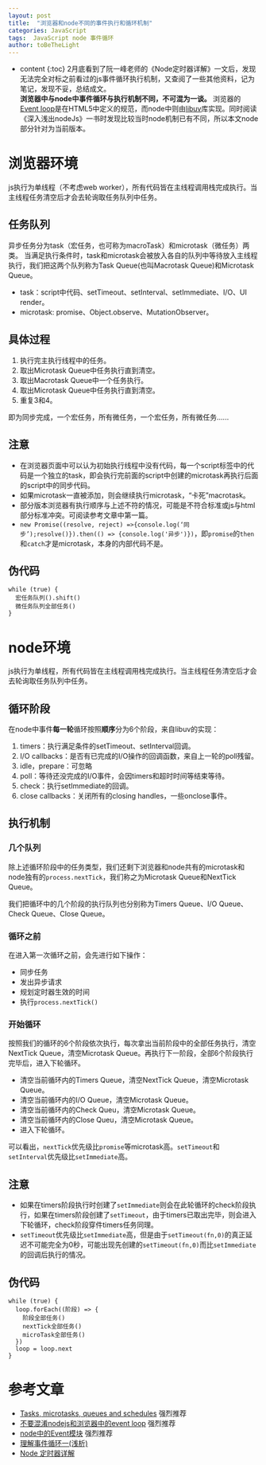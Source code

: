 ```yaml
---
layout: post
title:  "浏览器和node不同的事件执行和循环机制"
categories: JavaScript
tags:  JavaScript node 事件循环
author: toBeTheLight
---
```


* content
{:toc}
2月底看到了阮一峰老师的《Node定时器详解》一文后，发现无法完全对标之前看过的js事件循环执行机制，又查阅了一些其他资料，记为笔记，发现不妥，总结成文。  
**浏览器中与node中事件循环与执行机制不同，不可混为一谈。**
浏览器的[Event loop](https://www.w3.org/TR/html5/webappapis.html#event-loops)是在HTML5中定义的规范，而node中则由[libuv](http://thlorenz.com/learnuv/book/history/history_1.html)库实现。同时阅读《深入浅出nodeJs》一书时发现比较当时node机制已有不同，所以本文node部分针对为当前版本。






# 浏览器环境

js执行为单线程（不考虑web worker），所有代码皆在主线程调用栈完成执行。当主线程任务清空后才会去轮询取任务队列中任务。

## 任务队列

异步任务分为task（宏任务，也可称为macroTask）和microtask（微任务）两类。
当满足执行条件时，task和microtask会被放入各自的队列中等待放入主线程执行，我们把这两个队列称为Task Queue(也叫Macrotask Queue)和Microtask Queue。

* task：script中代码、setTimeout、setInterval、setImmediate、I/O、UI render。
* microtask: promise、Object.observe、MutationObserver。

## 具体过程

1. 执行完主执行线程中的任务。
2. 取出Microtask Queue中任务执行直到清空。
3. 取出Macrotask Queue中一个任务执行。
4. 取出Microtask Queue中任务执行直到清空。
5. 重复3和4。

即为同步完成，一个宏任务，所有微任务，一个宏任务，所有微任务......

## 注意

* 在浏览器页面中可以认为初始执行线程中没有代码，每一个script标签中的代码是一个独立的task，即会执行完前面的script中创建的microtask再执行后面的script中的同步代码。
* 如果microtask一直被添加，则会继续执行microtask，“卡死”macrotask。
* 部分版本浏览器有执行顺序与上述不符的情况，可能是不符合标准或js与html部分标准冲突。可阅读参考文章中第一篇。
* `new Promise((resolve, reject) =>{console.log(‘同步’);resolve()}).then(() => {console.log('异步')})`，即`promise`的`then`和`catch`才是microtask，本身的内部代码不是。

## 伪代码

```
while (true) {
  宏任务队列().shift()
  微任务队列全部任务()
}
```

# node环境

js执行为单线程，所有代码皆在主线程调用栈完成执行。当主线程任务清空后才会去轮询取任务队列中任务。

## 循环阶段

在node中事件**每一轮**循环按照**顺序**分为6个阶段，来自libuv的实现：
1. timers：执行满足条件的setTimeout、setInterval回调。
2. I/O callbacks：是否有已完成的I/O操作的回调函数，来自上一轮的poll残留。
3. idle，prepare：可忽略
4. poll：等待还没完成的I/O事件，会因timers和超时时间等结束等待。
5. check：执行setImmediate的回调。
6. close callbacks：关闭所有的closing handles，一些onclose事件。

## 执行机制

### 几个队列

除上述循环阶段中的任务类型，我们还剩下浏览器和node共有的microtask和node独有的`process.nextTick`，我们称之为Microtask Queue和NextTick Queue。

我们把循环中的几个阶段的执行队列也分别称为Timers Queue、I/O Queue、Check Queue、Close Queue。

### 循环之前

在进入第一次循环之前，会先进行如下操作：
* 同步任务
* 发出异步请求
* 规划定时器生效的时间
* 执行`process.nextTick()`

### 开始循环

按照我们的循环的6个阶段依次执行，每次拿出当前阶段中的全部任务执行，清空NextTick Queue，清空Microtask Queue。再执行下一阶段，全部6个阶段执行完毕后，进入下轮循环。

* 清空当前循环内的Timers Queue，清空NextTick Queue，清空Microtask Queue。
* 清空当前循环内的I/O Queue，清空Microtask Queue。
* 清空当前循环内的Check Queu，清空Microtask Queue。
* 清空当前循环内的Close Queu，清空Microtask Queue。
* 进入下轮循环。

可以看出，`nextTick`优先级比`promise`等microtask高。`setTimeout`和`setInterval`优先级比`setImmediate`高。

## 注意

* 如果在timers阶段执行时创建了`setImmediate`则会在此轮循环的check阶段执行，如果在timers阶段创建了`setTimeout`，由于timers已取出完毕，则会进入下轮循环，check阶段穿件timers任务同理。
* `setTimeout`优先级比`setImmediate`高，但是由于`setTimeout(fn,0)`的真正延迟不可能完全为0秒，可能出现先创建的`setTimeout(fn,0)`而比`setImmediate`的回调后执行的情况。

## 伪代码

```
while (true) {
  loop.forEach((阶段) => {
    阶段全部任务()
    nextTick全部任务()
    microTask全部任务()
  })
  loop = loop.next
}
```

# 参考文章

* [Tasks, microtasks, queues and schedules](https://jakearchibald.com/2015/tasks-microtasks-queues-and-schedules/) 强烈推荐
* [不要混淆nodejs和浏览器中的event loop](https://cnodejs.org/topic/5a9108d78d6e16e56bb80882) 强烈推荐
* [node中的Event模块](https://github.com/SunShinewyf/issue-blog/issues/34#issuecomment-371106502) 强烈推荐
* [理解事件循环一(浅析)](https://github.com/ccforward/cc/issues/47)
* [Node 定时器详解](http://www.ruanyifeng.com/blog/2018/02/node-event-loop.html)
